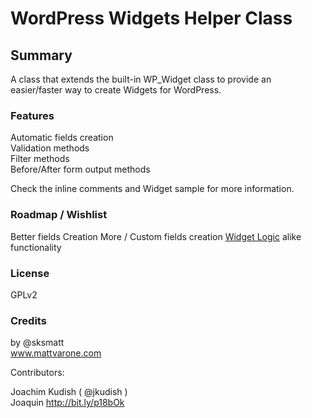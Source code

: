 #  WordPress Widgets Helper Class

## Summary

A class that extends the built-in WP_Widget class to provide an easier/faster way to create Widgets for WordPress.

### Features

Automatic fields creation  
Validation methods  
Filter methods  
Before/After form output methods  

Check the inline comments and Widget sample for more information.

### Roadmap / Wishlist

Better fields Creation
More / Custom fields creation
[Widget Logic](http://wordpress.org/extend/plugins/widget-logic/ "Widget Logic") alike functionality

### License

GPLv2

### Credits

by @sksmatt  
www.mattvarone.com

Contributors:

Joachim Kudish ( @jkudish )  
Joaquin http://bit.ly/p18bOk